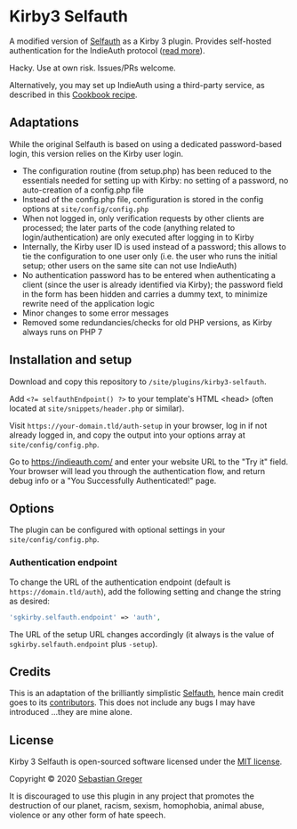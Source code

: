 # Kirby3 Selfauth

A modified version of [Selfauth](https://github.com/inklings-io/selfauth) as a Kirby 3 plugin. Provides self-hosted authentication for the IndieAuth protocol ([read more](https://github.com/Inklings-io/selfauth/)).

Hacky. Use at own risk. Issues/PRs welcome.

Alternatively, you may set up IndieAuth using a third-party service, as described in this [Cookbook recipe](https://getkirby.com/docs/cookbook/integrations/indieauth).

## Adaptations

While the original Selfauth is based on using a dedicated password-based login, this version relies on the Kirby user login.

- The configuration routine (from setup.php) has been reduced to the essentials needed for setting up with Kirby: no setting of a password, no auto-creation of a config.php file
- Instead of the config.php file, configuration is stored in the config options at `site/config/config.php`
- When not logged in, only verification requests by other clients are processed; the later parts of the code (anything related to login/authentication) are only executed after logging in to Kirby
- Internally, the Kirby user ID is used instead of a password; this allows to tie the configuration to one user only (i.e. the user who runs the initial setup; other users on the same site can not use IndieAuth)
- No authentication password has to be entered when authenticating a client (since the user is already identified via Kirby); the password field in the form has been hidden and carries a dummy text, to minimize rewrite need of the application logic
- Minor changes to some error messages
- Removed some redundancies/checks for old PHP versions, as Kirby always runs on PHP 7

## Installation and setup

Download and copy this repository to `/site/plugins/kirby3-selfauth`.

Add `<?= selfauthEndpoint() ?>` to your template's HTML &lt;head&gt; (often located at `site/snippets/header.php` or similar).

Visit `https://your-domain.tld/auth-setup` in your browser, log in if not already logged in, and copy the output into your options array at `site/config/config.php`.

Go to https://indieauth.com/ and enter your website URL to the "Try it" field. Your browser will lead you through the authentication flow, and return debug info or a "You Successfully Authenticated!" page.

## Options

The plugin can be configured with optional settings in your `site/config/config.php`.

### Authentication endpoint

To change the URL of the authentication endpoint (default is `https://domain.tld/auth`), add the following setting and change the string as desired:

```php
'sgkirby.selfauth.endpoint' => 'auth',
```

The URL of the setup URL changes accordingly (it always is the value of `sgkirby.selfauth.endpoint` plus `-setup`).

## Credits

This is an adaptation of the brilliantly simplistic [Selfauth](https://github.com/inklings-io/selfauth), hence main credit goes to its [contributors](https://github.com/Inklings-io/selfauth/graphs/contributors). This does not include any bugs I may have introduced ...they are mine alone.

## License

Kirby 3 Selfauth is open-sourced software licensed under the [MIT license](https://opensource.org/licenses/MIT).

Copyright © 2020 [Sebastian Greger](https://sebastiangreger.net)

It is discouraged to use this plugin in any project that promotes the destruction of our planet, racism, sexism, homophobia, animal abuse, violence or any other form of hate speech.
